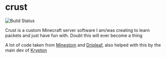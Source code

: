 # crust

![Build Status](https://ci.imjustdoom.com/job/crust/badge/icon)

Crust is a custom Minecraft server software I am/was creating to learn packets and just have fun with. Doubt this will ever become a thing

A lot of code taken from [Minestom](https://github.com/Minestom) and [Dripleaf](https://github.com/NoahvdAa/Dripleaf), also helped with this by the main dev of [Krypton](https://github.com/KryptonMC/Krypton)
